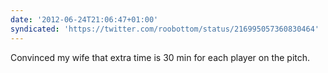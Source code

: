 ```yaml
---
date: '2012-06-24T21:06:47+01:00'
syndicated: 'https://twitter.com/roobottom/status/216995057360830464'
---
```

Convinced my wife that extra time is 30 min for each player on the pitch.

